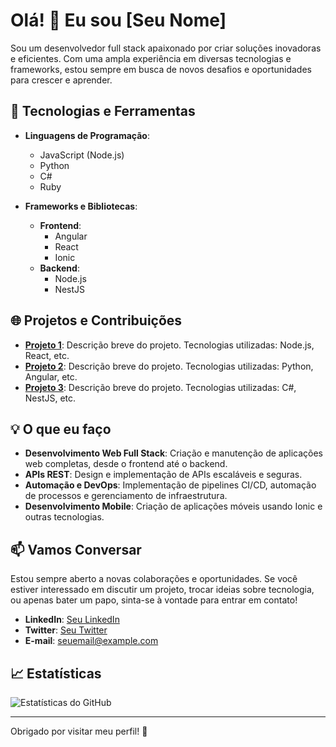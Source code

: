 # Olá! 👋 Eu sou [Seu Nome]

Sou um desenvolvedor full stack apaixonado por criar soluções inovadoras e eficientes. Com uma ampla experiência em diversas tecnologias e frameworks, estou sempre em busca de novos desafios e oportunidades para crescer e aprender.

## 🚀 Tecnologias e Ferramentas

- **Linguagens de Programação**:
  - JavaScript (Node.js)
  - Python
  - C#
  - Ruby

- **Frameworks e Bibliotecas**:
  - **Frontend**:
    - Angular
    - React
    - Ionic
  - **Backend**:
    - Node.js
    - NestJS

## 🌐 Projetos e Contribuições

- **[Projeto 1](link-para-o-repositorio)**: Descrição breve do projeto. Tecnologias utilizadas: Node.js, React, etc.
- **[Projeto 2](link-para-o-repositorio)**: Descrição breve do projeto. Tecnologias utilizadas: Python, Angular, etc.
- **[Projeto 3](link-para-o-repositorio)**: Descrição breve do projeto. Tecnologias utilizadas: C#, NestJS, etc.

## 💡 O que eu faço

- **Desenvolvimento Web Full Stack**: Criação e manutenção de aplicações web completas, desde o frontend até o backend.
- **APIs REST**: Design e implementação de APIs escaláveis e seguras.
- **Automação e DevOps**: Implementação de pipelines CI/CD, automação de processos e gerenciamento de infraestrutura.
- **Desenvolvimento Mobile**: Criação de aplicações móveis usando Ionic e outras tecnologias.

## 📫 Vamos Conversar

Estou sempre aberto a novas colaborações e oportunidades. Se você estiver interessado em discutir um projeto, trocar ideias sobre tecnologia, ou apenas bater um papo, sinta-se à vontade para entrar em contato!

- **LinkedIn**: [Seu LinkedIn](link-para-o-linkedin)
- **Twitter**: [Seu Twitter](link-para-o-twitter)
- **E-mail**: [seuemail@example.com](mailto:seuemail@example.com)

## 📈 Estatísticas

![Estatísticas do GitHub](https://github-readme-stats.vercel.app/api?username=seu-usuario&show_icons=true&hide_title=true&count_private=true&hide=prs&theme=radical)

---

Obrigado por visitar meu perfil! 🚀
